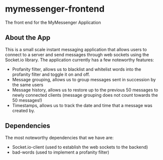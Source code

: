 # mymessenger-frontend
The front end for the MyMessenger Application

## About the App
This is a small scale instant messaging application that allows users to connect to a server and send messages through web sockets using the Socket.io library. The application currently has a few noteworthy features:

- Profanity filter, allows us to blacklist and whitelist words into the profanity filter and toggle it on and off.
- Message grouping, allows us to group messages sent in succession by the same users
- Message history, allows us to restore up to the previous 50 messages to newly connected clients (message grouping does not count towards the 50 messages!)
- Timestamps, allows us to track the date and time that a message was created by.

## Dependencies
The most noteworthy dependencies that we have are:
- Socket.io-client (used to establish the web sockets to the backend)
- bad-words (used to implement a profanity filter)
